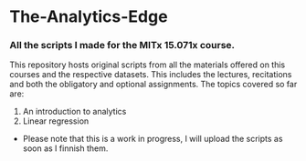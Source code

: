 # The-Analytics-Edge


### All the scripts I made for the MITx 15.071x course.

This repository hosts original scripts from all the materials offered on this courses and the respective datasets. This includes the lectures, recitations and both the obligatory and optional assignments.
The topics covered so far are:
  1. An introduction to analytics
  2. Linear regression

* Please note that this is a work in progress, I will upload the scripts as soon as I finnish them.
